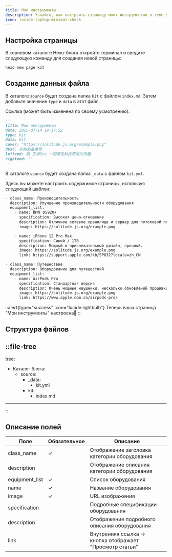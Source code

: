```yaml
---
title: Мои инструменты
description: Узнайте, как настроить страницу моих инструментов в теме Solitude.
icon: lucide:laptop-minimal-check
---
```


## Настройка страницы

В корневом каталоге Hexo-блога откройте терминал и введите следующую команду для создания новой страницы:

```bash
hexo new page kit
```

## Создание данных файла
В каталоге `source` будет создана папка `kit` с файлом `index.md`.
Затем добавьте значение `type` и `data` в этот файл.

Ссылка (может быть изменена по своему усмотрению):
```md [index.md]
---
title: Мои инструменты
date: 2025-07-14 18:17:52
type: kit
data: kit
cover: "https://solitude.js.org/example.png"
desc: 实物装备推荐
leftend: 跟 王卓Sco 一起享受科技带来的乐趣
rightend: ""
---
```


В каталоге `source` будет создана папка `_data` с файлом `kit.yml`.

Здесь вы можете настроить содержимое страницы, используя следующий шаблон:

```md [kit.yml]
- class_name: Производительность
  description: Улучшение производительности оборудования
  equipment_list:
    - name: 群晖 DS920+
      specification: Высокая цена-отношение
      description: Отличное сетевое хранилище и сервер для потоковой передачи
      image: https://solitude.js.org/example.png

    - name: iPhone 12 Pro Max
      specification: Синий / 1TB
      description: Мощный и привлекательный дизайн, прочный.
      image: https://solitude.js.org/example.png
      link: https://support.apple.com/kb/SP832?locale=zh_CN

- class_name: Путешествие
  description: Оборудование для путешествий
  equipment_list:
    - name: AirPods Pro
      specification: Стандартная версия
      description: Очень мощные наушники, несколько обновлений прошивки. Apple-экосистема, если есть два или более устройства, обязательно входит.
      image: https://solitude.js.org/example.png
      link: https://www.apple.com.cn/airpods-pro/
```

::alert{type="success" icon="lucide:lightbulb"}
  Теперь ваша страница "Мои инструменты" настроена🎉
::

## Структура файлов
::file-tree
---
tree:
  - Каталог блога:
    - source:
      - _data:
        - kit.yml
      - kit:
        - index.md    
---
::

## Описание полей

 | Поле             | Обязательное   | Описание                            |
 |------------------|--------|--------------------------------|
 | class_name       | ✓      | Отображение заголовка категории оборудования                |
 | description      |        | Отображение описания категории оборудования                |
 | equipment_list   | ✓      | Список оборудования                       |
 | name             | ✓      | Название оборудования                       |
 | image            | ✓      | URL изображения                       |
 | specification    |        | Подробные спецификации оборудования                  |
 | description      |        | Отображение подробного описания оборудования                |
 | link             |        | Внутренняя ссылка -> кнопка отображает "Просмотр статьи"   | 